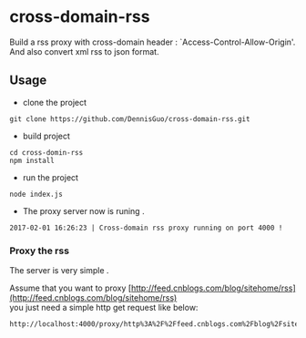 # cross-domain-rss
Build a rss proxy with cross-domain header : `Access-Control-Allow-Origin'. And also convert xml rss to json format.

## Usage

- clone the project

```shell
git clone https://github.com/DennisGuo/cross-domain-rss.git
```

- build project

```shell
cd cross-domin-rss 
npm install
```

- run the project

```shell
node index.js
```

- The proxy server now is runing .

``` 
2017-02-01 16:26:23 | Cross-domain rss proxy running on port 4000 !
```

### Proxy the rss 
The server is very simple .

Assume that you want to proxy [http://feed.cnblogs.com/blog/sitehome/rss](http://feed.cnblogs.com/blog/sitehome/rss)   
you just need a simple http get request like below:

```
http://localhost:4000/proxy/http%3A%2F%2Ffeed.cnblogs.com%2Fblog%2Fsitehome%2Frss
```
